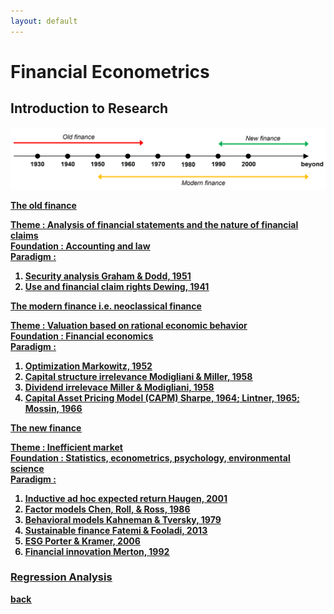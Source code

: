 ```yaml
---
layout: default
---
```


# Financial Econometrics

## Introduction to Research

![hist](/assets/img/financehistory.png)

<strong><u>The old finance<u/><strong>

Theme      : Analysis of financial statements and the nature of financial claims<br>
Foundation : Accounting and law<br>
Paradigm   :
1. Security analysis [Graham & Dodd, 1951](https://doi.org/10.1177/000271623517700152)
2. Use and financial claim rights [Dewing, 1941](https://doi.org/10.1177/000271623518000148) <br>



<strong><u>The modern finance i.e. neoclassical finance<u/><strong>

Theme      : Valuation based on rational economic behavior<br>
Foundation : Financial economics<br>
Paradigm   :
1. Optimization [Markowitz, 1952](https://doi.org/10.1111/j.1540-6261.1952.tb01525.x)
2. Capital structure irrelevance [Modigliani & Miller, 1958](https://www.jstor.org/stable/1809766)
3. Dividend irrelevace [Miller & Modigliani, 1958](https://www.jstor.org/stable/2351143)
4. Capital Asset Pricing Model (CAPM) [Sharpe, 1964](https://doi.org/10.1111/j.1540-6261.1964.tb02865.x); [Lintner, 1965](https://doi.org/10.1111/j.1540-6261.1965.tb02930.x); [Mossin, 1966](https://doi.org/10.2307/1910098)<br>


<strong><u>The new finance<u/><strong>

Theme      : Inefficient market<br>
Foundation : Statistics, econometrics, psychology, environmental science<br>
Paradigm   :
1. Inductive ad hoc expected return [Haugen, 2001](http://dx.doi.org/10.3905/jai.2001.319015)
2. Factor models [Chen, Roll, & Ross, 1986](https://www.jstor.org/stable/2352710)
3. Behavioral models [Kahneman & Tversky, 1979](https://doi.org/10.2307/1914185)
4. Sustainable finance [Fatemi & Fooladi, 2013](https://doi.org/10.1016/j.gfj.2013.07.006)
5. ESG [Porter & Kramer, 2006](https://hbr.org/2006/12/strategy-and-society-the-link-between-competitive-advantage-and-corporate-social-responsibility)
7. Financial innovation [Merton, 1992](https://doi.org/10.1111/j.1745-6622.1992.tb00214.x) <br>


### Regression Analysis



[back](./)
